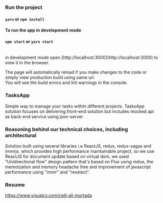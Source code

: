 ### Run the project

#### `yarn` or `npm install`

#### To run the app in development mode

#### `npm start` or `yarn start`

<br>
in development mode open [http://localhost:3000](http://localhost:3000) to view it in the browser.

The page will automatically reload if you make changes to the code or simply view production build using same url.<br>
You will see the build errors and lint warnings in the console.

### TasksApp

Simple way to manage your tasks within different projects.
TasksApp solution focuses on delivering front-end solution but includes mocked api as back-end service using json-server

### Reasoning behind our technical choices, including architectural

Solution built using several libraries i.e ReactJS, redux, redux-sagas and immrjs.
which provides high performance maintainable project, so we use ReactJS for document update based on virtual dom, we used "Unidirectional flow" design pattern that's based on Flux using redux, the memoization and memory headache free and improvement of javascript performance using "immr" and "reselect".

### Resume

https://www.visualcv.com/radi-ali-mortada
